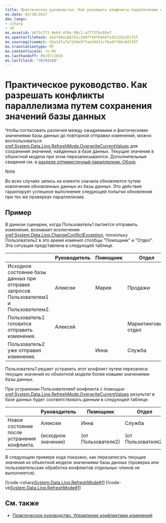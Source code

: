 ```yaml
---
title: Практическое руководство. Как разрешать конфликты параллелизма путем сохранения значений базы данных
ms.date: 03/30/2017
dev_langs:
- csharp
- vb
ms.assetid: b475cf72-9e64-4f6e-99c1-af7737bc85ef
ms.openlocfilehash: e42f48a188741c3ddff44f6444fa351192c8175f
ms.sourcegitcommit: d2e1dfa7ef2d4e9ffae3d431cf6a4ffd9c8d378f
ms.translationtype: MT
ms.contentlocale: ru-RU
ms.lasthandoff: 09/07/2019
ms.locfileid: "70793348"
---
```

# <a name="how-to-resolve-conflicts-by-retaining-database-values"></a>Практическое руководство. Как разрешать конфликты параллелизма путем сохранения значений базы данных
Чтобы согласовать различия между ожидаемыми и фактическими значениями базы данных до повторной отправки изменений, можно воспользоваться <xref:System.Data.Linq.RefreshMode.OverwriteCurrentValues> для сохранения значений, найденных в базе данных. Текущие значения в объектной модели при этом перезаписываются. Дополнительные сведения см. в [разделе оптимистичный параллелизм. Обзор](optimistic-concurrency-overview.md).  
  
> [!NOTE]
> Во всех случаях запись на клиенте сначала обновляется путем извлечения обновленных данных из базы данных. Это действие гарантирует успешное выполнение следующей попытки обновления при тех же проверках параллелизма.  
  
## <a name="example"></a>Пример  
 В данном сценарии, когда Пользователь1 пытается отправить изменения, возникает исключение <xref:System.Data.Linq.ChangeConflictException>, поскольку Пользователь2 в это время изменил столбцы "Помощник" и "Отдел". Эта ситуация представлена в следующей таблице.  
  
||Руководитель|Помощник|Отдел|  
|------|-------------|---------------|----------------|  
|Исходное состояние базы данных при отправке запросов Пользователем1 и Пользователем2.|Алексеи|Мария|Продажи|  
|Пользователь1 готовится отправить изменения.|Алексей||Маркетинговый отдел|  
|Пользователь2 уже отправил изменения.||Инна|Служба|  
  
 Пользователь1 решает устранить этот конфликт путем перезаписи текущих значений из объектной модели более новыми значениями базы данных.  
  
 При устранении Пользователем1 конфликта с помощью <xref:System.Data.Linq.RefreshMode.OverwriteCurrentValues> результат в базе данных будет соответствовать данным в следующей таблице.  
  
||Руководитель|Помощник|Отдел|  
|------|-------------|---------------|----------------|  
|Новое состояние после устранения конфликта.|Алексеи<br /><br /> (исходное значение)|Инна<br /><br /> (от Пользователя2)|Служба<br /><br /> (от Пользователя2)|  
  
 В следующем примере кода показано, как перезаписать текущие значения из объектной модели значениями базы данных (проверка или пользовательская обработка конфликтов отдельных членов не выполняется).  
  
 [!code-csharp[System.Data.Linq.RefreshMode#1](../../../../../../samples/snippets/csharp/VS_Snippets_Data/system.data.linq.refreshmode/cs/program.cs#1)]
 [!code-vb[System.Data.Linq.RefreshMode#1](../../../../../../samples/snippets/visualbasic/VS_Snippets_Data/system.data.linq.refreshmode/vb/module1.vb#1)]  
  
## <a name="see-also"></a>См. также

- [Практическое руководство. Управление конфликтами изменений](how-to-manage-change-conflicts.md)
